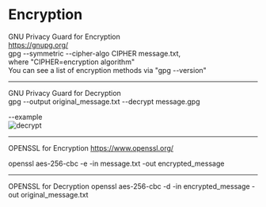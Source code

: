 # Encryption

GNU Privacy Guard for Encryption<br>
https://gnupg.org/<br>
gpg --symmetric --cipher-algo CIPHER message.txt, <br>
where "CIPHER=encryption algorithm" <br>
You can see a list of encryption methods via "gpg --version"

-----------------------

GNU Privacy Guard for Decryption <br>
gpg --output original_message.txt --decrypt message.gpg

--example<br>
  ![decrypt](https://user-images.githubusercontent.com/105601437/217442653-b0ce251d-76c9-4dff-8bd9-d65e2484e60a.png) <br>


-------------------
OPENSSL for Encryption
https://www.openssl.org/ <br>

openssl aes-256-cbc -e -in message.txt -out encrypted_message

-------------------

OPENSSL for Decryption
openssl aes-256-cbc -d -in encrypted_message -out original_message.txt
